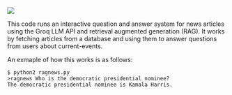 ![](https://github.com/aopsahl25/ragnews/workflows/tests/badge.svg)

This code runs an interactive question and answer system for news articles using the Groq LLM API and retrieval augmented generation (RAG). It works by fetching articles from a database and using them to answer questions from users about current-events. 

An exmaple of how this works is as follows:

```
$ python2 ragnews.py
>ragnews Who is the democratic presidential nominee?
The democratic presidential nominee is Kamala Harris.
```
